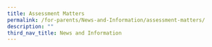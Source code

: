 ```yaml
---
title: Assessment Matters
permalink: /for-parents/News-and-Information/assessment-matters/
description: ""
third_nav_title: News and Information
---
```

